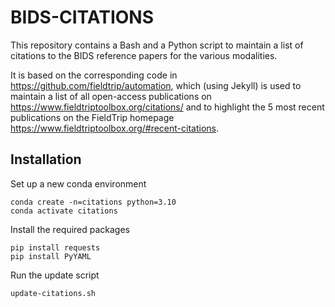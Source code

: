 # BIDS-CITATIONS

This repository contains a Bash and a Python script to maintain a list of citations to the BIDS reference papers for the various modalities.

It is based on the corresponding code in <https://github.com/fieldtrip/automation>, which (using Jekyll) is used to maintain a list of all open-access publications on <https://www.fieldtriptoolbox.org/citations/> and to highlight the 5 most recent publications on the FieldTrip homepage <https://www.fieldtriptoolbox.org/#recent-citations>.


## Installation

Set up a new conda environment

    conda create -n=citations python=3.10
    conda activate citations

Install the required packages 

    pip install requests
    pip install PyYAML

Run the update script

    update-citations.sh
